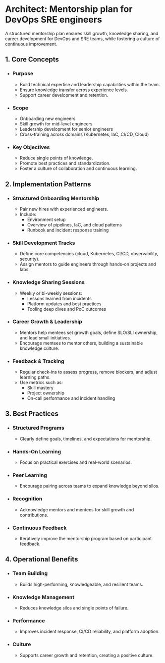 # Architect: Mentorship plan for DevOps SRE engineers

A structured mentorship plan ensures skill growth, knowledge sharing, and career development for DevOps and SRE teams, while fostering a culture of continuous improvement.

## 1. Core Concepts
- ### Purpose
	- Build technical expertise and leadership capabilities within the team.
	- Ensure knowledge transfer across experience levels.
	- Support career development and retention.
- ### Scope
	- Onboarding new engineers
	- Skill growth for mid-level engineers
	- Leadership development for senior engineers
	- Cross-training across domains (Kubernetes, IaC, CI/CD, Cloud)
- ### Key Objectives
	- Reduce single points of knowledge.
	- Promote best practices and standardization.
	- Foster a culture of collaboration and continuous learning.
## 2. Implementation Patterns
- ### Structured Onboarding Mentorship
	- Pair new hires with experienced engineers.
	- Include:
		- Environment setup
		- Overview of pipelines, IaC, and cloud patterns
		- Runbook and incident response training
- ### Skill Development Tracks
	- Define core competencies (cloud, Kubernetes, CI/CD, observability, security).
	- Assign mentors to guide engineers through hands-on projects and labs.
- ### Knowledge Sharing Sessions
	- Weekly or bi-weekly sessions:
		- Lessons learned from incidents
		- Platform updates and best practices
		- Tooling deep dives and PoC outcomes
- ### Career Growth & Leadership
	- Mentors help mentees set growth goals, define SLO/SLI ownership, and lead small initiatives.
	- Encourage mentees to mentor others, building a sustainable knowledge culture.
- ### Feedback & Tracking
	- Regular check-ins to assess progress, remove blockers, and adjust learning paths.
	- Use metrics such as:
		- Skill mastery
		- Project ownership
		- On-call performance and incident handling
## 3. Best Practices
- ### Structured Programs
	- Clearly define goals, timelines, and expectations for mentorship.
- ### Hands-On Learning
	- Focus on practical exercises and real-world scenarios.
- ### Peer Learning
	- Encourage pairing across teams to expand knowledge beyond silos.
- ### Recognition
	- Acknowledge mentors and mentees for skill growth and contributions.
- ### Continuous Feedback
	- Iteratively improve the mentorship program based on participant feedback.
## 4. Operational Benefits
- ### Team Building
	- Builds high-performing, knowledgeable, and resilient teams.
- ### Knowledge Management
	- Reduces knowledge silos and single points of failure.
- ### Performance
	- Improves incident response, CI/CD reliability, and platform adoption.
- ### Culture
	- Supports career growth and retention, creating a positive culture.
